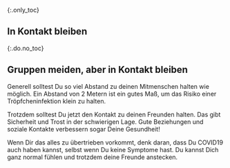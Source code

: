 {:.only_toc}
## In Kontakt bleiben

{:.do.no_toc}
## Gruppen meiden, aber in Kontakt bleiben

Generell solltest Du so viel Abstand zu deinen Mitmenschen halten wie möglich. Ein Abstand von 2 Metern ist ein gutes Maß, um das Risiko einer Tröpfcheninfektion klein zu halten.

Trotzdem solltest Du jetzt den Kontakt zu deinen Freunden halten. Das gibt Sicherheit und Trost in der schwierigen Lage.
Gute Beziehungen und soziale Kontakte verbessern sogar Deine Gesundheit! 

Wenn Dir das alles zu übertrieben vorkommt, denk daran, dass Du COVID19 auch haben kannst, selbst wenn Du keine Symptome hast. Du kannst Dich ganz normal fühlen und trotzdem deine Freunde anstecken.   
